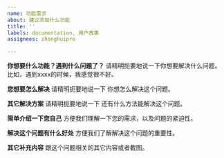 ```yaml
---
name: 功能需求
about: 建议添加什么功能
title: ''
labels: documentation, 用户故事
assignees: zhonghuipro

---
```


**你想要什么功能？遇到什么问题了？**
请精明扼要地说一下你想要解决什么问题。比如，遇到xxxx的时候，我感觉很不好。

**您想要怎么解决**
请精明扼要地说一下 你想怎么解决这个问题。

**其它解决方案**
请精明扼要地说一下 还有什么方法能解决这个问题。

**简单介绍一下您自己**
方便我们理解一下您的需求，以及问题的紧迫性。

**解决这个问题有什么好处**
方便我们了解解决这个问题的重要性。

**其它补充内容**
跟这个问题相关的其它内容或者截图。
